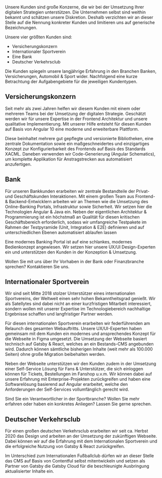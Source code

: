 Unsere Kunden sind große Konzerne, die wir bei der Umsetzung Ihrer digitalen Strategien unterstützen. Die Unternehmen selbst sind weithin bekannt und schätzen unsere Diskretion. Deshalb verzichten wir an dieser Stelle auf die Nennung konkreter Kunden und limitieren uns auf generische Bezeichnungen.

Unsere vier größten Kunden sind:

+ Versicherungskonzern
+ Internationaler Sportverein
+ Eine Bank
+ Deutscher Verkehrsclub   

Die Kunden spiegeln unsere langjährige Erfahrung in den Branchen Banken, Versicherungen, Automobil & Sport wider. Nachfolgend eine kurze Betrachtung der Aufgabengebiete für die jeweiligen Kundentypen.

## Versicherungskonzern
Seit mehr als zwei Jahren helfen wir diesem Kunden mit einem oder mehreren Teams bei der Umsetzung der digitalen Strategie. Geschätzt werden wir für unsere Expertise in der Frontend Architektur und unsere qualitative Implementierung. Mit unserer Hilfe entsteht für diesen Kunden auf Basis von Angular 10 eine moderne und erweiterbare Plattform.

Diese beinhaltet mehrere gut gepflegte und versionierte Bibliotheken, eine zentrale Dokumentation sowie ein maßgeschneidertes und einzigartiges Konzept zur Konfigurierbarkeit des Frontends auf Basis des Standards XACML. Daneben verwenden wir Code-Generierung (Angular Schematics), um komplette Applikation für Anstragstrecken aus automatisiert anzufertigen. 


## Bank
Für unseren Bankkunden erarbeiten wir zentrale Bestandteile der Privat- und Geschäftskunden Interaktionen. Mit einem großen Team aus Frontend- & Backend-Entwicklern arbeiten wir an Themen wie die Umsetzung des Online-Banking Portals, Infrastruktur sowie Sicherheit. Wir setzen hier die Technologien Angular & Java ein. Neben der eigentlichen Architektur & Programmierung ist ein höchstmaß an Qualität für diesen kritischen Geschäftsbereich erforderlich, sodass wir umfangreiche Testpakete im Rahmen der Testpyramide (Unit, Integration & E2E) definieren und auf unterschiedlichen Ebenen automatisiert ablaufen lassen

Eine modernes Banking Portal ist auf eine schlankes, modernes Bedienkonzept angewiesen. Wir setzen hier unsere UX/UI Design-Experten ein und unterstützen den Kunden in der Konzeption & Umsetzung.

Wollen Sie mit uns über Ihr Vorhaben in der Bank oder Finanzbranche sprechen? Kontaktieren Sie uns.

## Internationaler Sportverein
Wir sind seit Mitte 2018 stolzer Unterstützer eines internationalen Sportvereins, der Weltweit einen sehr hohen Bekanntheitsgrad genießt. Wir als Satellytes sind dabei nicht an einer kurzfristigen Mitarbeit interessiert, sondern wollen mit unserer Expertise im Technologiebereich nachhaltige Ergebnisse schaffen und langfristiger Partner werden.

Für diesen internationalen Sportverein erarbeiten wir federführenden am Relaunch des gesamten Webauftritts. Unsere UX/UI-Experten haben gemeinsam mit dem Kunden ein modernes und ansprechendes Konzept für die Webseite in Figma umgesetzt. Die Umsetzung der Webseite basiert technisch auf Gatsby & React, welches an ein Bestands-CMS angebunden wird. Dadurch können sämtliche bisherigen Inhalte (weit mehr als 100.000 Seiten) ohne große Migration beibehalten werden.

Neben der Webseite unterstützen wir den Kunden zudem in der Umsetzung einer Self-Service Lösung für Fans & Unterstützer, die sich einloggen können für Tickets, Bestellungen im Fanshop u.v.m. Wir können dabei auf unsere Erfahrung mit Enterprise-Projekten zurückgreifen und haben eine Softwarelösung basierend auf Angular erarbeitet, welche den Anforderungen der Self-Services vollumfänglich gerecht wird.

Sind Sie ein Verantwortlicher in der Sportbranche? Wollen Sie mehr erfahren oder haben ein konkretes Anliegen? Lassen Sie gerne sprechen.

## Deutscher Verkehrsclub
Für einen großen deutschen Verkehrsclub erarbeiten wir seit ca. Herbst 2020 das Design und arbeiten an der Umsetzung der zukünftigen Webseite. Dabei können wir auf die Erfahrung mit dem Internationalen Sportverein und die erfolgreiche Nutzung von Gatsby & React zurückgreifen. 

Im Unterschied zum Internationalen Fußballclub dürfen wir an dieser Stelle das CMS auf Basis von Contentful selbst mitentwickeln und setzen als Partner von Gatsby die Gatsby Cloud für die beschleunigte Ausbringung aktualisierter Inhalte ein.
